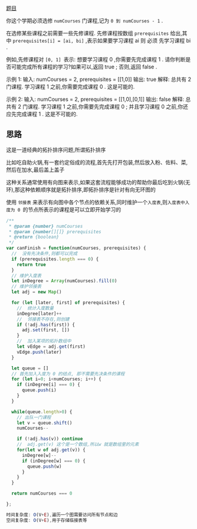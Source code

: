 [题目](https://leetcode.cn/problems/course-schedule/description/)

你这个学期必须选修 `numCourses` 门课程,记为 `0 到 numCourses - 1` . 

在选修某些课程之前需要一些先修课程.  先修课程按数组 `prerequisites` 给出,其中 `prerequisites[i] = [ai, bi]` ,表示如果要学习课程 ai 则 必须 先学习课程  bi . 

例如,先修课程对 `[0, 1] `表示: 想要学习课程 0 ,你需要先完成课程 1 . 
请你判断是否可能完成所有课程的学习?如果可以,返回 true ; 否则,返回 false . 

示例 1: 
输入: numCourses = 2, prerequisites = [[1,0]]
输出: true
解释: 总共有 2 门课程. 学习课程 1 之前,你需要完成课程 0 . 这是可能的. 

示例 2: 
输入: numCourses = 2, prerequisites = [[1,0],[0,1]]
输出: false
解释: 总共有 2 门课程. 学习课程 1 之前,你需要先完成​课程 0 ; 并且学习课程 0 之前,你还应先完成课程 1 . 这是不可能的. 


## 思路
这是一道经典的拓扑排序问题,所谓拓扑排序

比如吃自助火锅,有一套约定俗成的流程,首先先打开包装,然后放入粉、佐料、菜,然后在加水,最后盖上盖子

这种关系通常使用有向图来表示,如果这套流程能够成功的帮助你最后吃到火锅(无环),那这种依赖顺序就是拓扑排序,即拓扑排序是针对有向无环图的

使用 `邻接表` 来表示有向图中各个节点的依赖关系,同时维护一个`入度表`,则`入度表中入度为 0 `的节点所表示的课程是可以立即开始学习的

```js
/**
 * @param {number} numCourses
 * @param {number[][]} prerequisites
 * @return {boolean}
 */
var canFinish = function(numCourses, prerequisites) {
  //  没有先决条件,则都可以完成
  if (prerequisites.length === 0) {
    return true
  }
  // 维护入度表
  let inDegree = Array(numCourses).fill(0)
  // 维护邻接表
  let adj = new Map()

  for (let [later, first] of prerequisites) {
    //  统计入度数量
    inDegree[later]++
    //  邻接表不存在,则创建
    if (!adj.has(first)) {
      adj.set(first, [])
    }
    //  加入某项的拓扑数组中
    let vEdge = adj.get(first)
    vEdge.push(later)
  }

  let queue = []
  // 首先加入入度为 0 的结点, 即不需要先决条件的课程
  for (let i=0; i<numCourses; i++) {
    if (inDegree[i] === 0) {
      queue.push(i)
    }
  }

  while(queue.length>0) {
    // 出队一门课程
    let v = queue.shift()
    numCourses--

    if (!adj.has(v)) continue
    //  adj.get(v) 这个是一个数组,所以w 就是数组里的元素
    for(let w of adj.get(v)) {
      inDegree[w]--
      if (inDegree[w] === 0) {
        queue.push(w)
      }
    }
  }

  return numCourses === 0

};

时间复杂度: O(V+E),遍历一个图需要访问所有节点和边
空间复杂度: O(V+E),用于存储临接表等
```